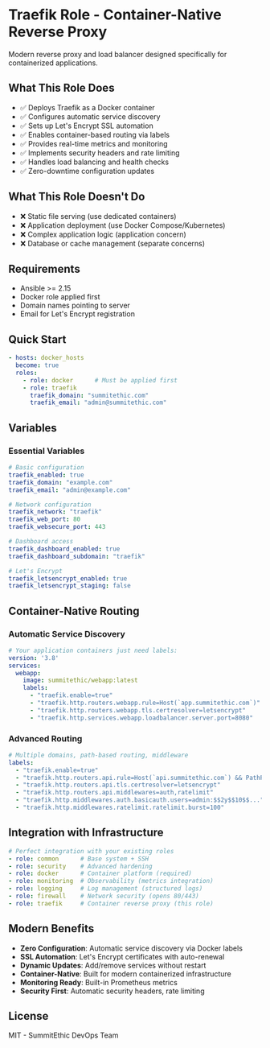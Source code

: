# Traefik Role - Container-Native Reverse Proxy

Modern reverse proxy and load balancer designed specifically for containerized applications.

## What This Role Does
- ✅ Deploys Traefik as a Docker container
- ✅ Configures automatic service discovery
- ✅ Sets up Let's Encrypt SSL automation
- ✅ Enables container-based routing via labels
- ✅ Provides real-time metrics and monitoring
- ✅ Implements security headers and rate limiting
- ✅ Handles load balancing and health checks
- ✅ Zero-downtime configuration updates

## What This Role Doesn't Do
- ❌ Static file serving (use dedicated containers)
- ❌ Application deployment (use Docker Compose/Kubernetes)
- ❌ Complex application logic (application concern)
- ❌ Database or cache management (separate concerns)

## Requirements
- Ansible >= 2.15
- Docker role applied first
- Domain names pointing to server
- Email for Let's Encrypt registration

## Quick Start
```yaml
- hosts: docker_hosts
  become: true
  roles:
    - role: docker      # Must be applied first
    - role: traefik
      traefik_domain: "summitethic.com"
      traefik_email: "admin@summitethic.com"
```

## Variables

### Essential Variables
```yaml
# Basic configuration
traefik_enabled: true
traefik_domain: "example.com"
traefik_email: "admin@example.com"

# Network configuration
traefik_network: "traefik"
traefik_web_port: 80
traefik_websecure_port: 443

# Dashboard access
traefik_dashboard_enabled: true
traefik_dashboard_subdomain: "traefik"

# Let's Encrypt
traefik_letsencrypt_enabled: true
traefik_letsencrypt_staging: false
```

## Container-Native Routing

### Automatic Service Discovery
```yaml
# Your application containers just need labels:
version: '3.8'
services:
  webapp:
    image: summitethic/webapp:latest
    labels:
      - "traefik.enable=true"
      - "traefik.http.routers.webapp.rule=Host(`app.summitethic.com`)"
      - "traefik.http.routers.webapp.tls.certresolver=letsencrypt"
      - "traefik.http.services.webapp.loadbalancer.server.port=8080"
```

### Advanced Routing
```yaml
# Multiple domains, path-based routing, middleware
labels:
  - "traefik.enable=true"
  - "traefik.http.routers.api.rule=Host(`api.summitethic.com`) && PathPrefix(`/v1`)"
  - "traefik.http.routers.api.tls.certresolver=letsencrypt"
  - "traefik.http.routers.api.middlewares=auth,ratelimit"
  - "traefik.http.middlewares.auth.basicauth.users=admin:$$2y$$10$$..."
  - "traefik.http.middlewares.ratelimit.ratelimit.burst=100"
```

## Integration with Infrastructure
```yaml
# Perfect integration with your existing roles
- role: common      # Base system + SSH
- role: security    # Advanced hardening
- role: docker      # Container platform (required)
- role: monitoring  # Observability (metrics integration)
- role: logging     # Log management (structured logs)
- role: firewall    # Network security (opens 80/443)
- role: traefik     # Container reverse proxy (this role)
```

## Modern Benefits
- **Zero Configuration**: Automatic service discovery via Docker labels
- **SSL Automation**: Let's Encrypt certificates with auto-renewal
- **Dynamic Updates**: Add/remove services without restart
- **Container-Native**: Built for modern containerized infrastructure
- **Monitoring Ready**: Built-in Prometheus metrics
- **Security First**: Automatic security headers, rate limiting

## License
MIT - SummitEthic DevOps Team
